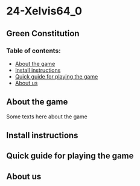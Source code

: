# 24-Xelvis64_0
## Green Constitution
### Table of contents:
 - [About the game](#about-the-game)
 - [Install instructions](#install-instructions)
 - [Quick guide for playing the game](#quick-guide-for-playing-the-game)
 - [About us](#about-us)
## About the game
Some texts here about the game
## Install instructions
## Quick guide for playing the game
## About us
